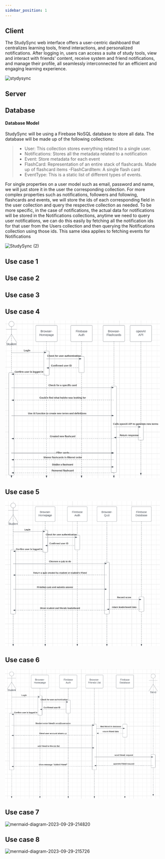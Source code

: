 ```yaml
---
sidebar_position: 1
---
```


## Client

The StudySync web interface offers a user-centric dashboard that centralizes learning tools, friend interactions, and personalized notifications. After logging in, users can access a suite of study tools, view and interact with friends' content, receive system and friend notifications, and manage their profile, all seamlessly interconnected for an efficient and engaging learning experience.

![stydysync](https://github.com/Capstone-Projects-2023-Fall/project-studysync/assets/111998266/48d10c14-63b8-4edb-925a-37d79a6ac535)

## Server


## Database
#### Database Model

StudySync will be using a Firebase NoSQL database to store all data. The database will be made up of the following collections: 
> - User: This collection stores everything related to a single user. 
> - Notifications: Stores all the metadata related to a notification
> - Event: Store metadata for each event
> - FlashCard: Representation of an entire stack of flashcards. Made up of flashcard items
> -FlashCardItem: A single flash card
> - EventType: This is a static list of different types of events. 

For single properties on a user model such as email, password and name, we will just store it in the user the corresponding collection. For more complex properties such as notifications, followers and following, flashcards and events, we will store the ids of each corresponding field in the user collection and query the respective collection as needed. To be more specific, in the case of notifications, the actual data for notifications will be stored in the Notifications collections, anytime we need to query user notifications, we can do this easily by fetching all the notification ids for that user from the Users collection and then querying the Notifications collection using those ids. This same idea applies to fetching events for Notifications

![StudySync (2)](https://github.com/Capstone-Projects-2023-Fall/project-studysync/assets/77356776/9778a182-94c4-44be-ac72-f4f6c11adcf3)


## Use case 1


## Use case 2


## Use case 3


## Use case 4

![](../requirements/static/UseCase4.png)

## Use case 5
![](../requirements/static/UseCase5.png)


## Use case 6
![](../requirements/static/UseCase6.png)


## Use case 7
![mermaid-diagram-2023-09-29-214820](https://github.com/Capstone-Projects-2023-Fall/project-studysync/assets/70645481/68267170-a3d8-4f8d-92d3-f32b7a341f02)


## Use case 8
![mermaid-diagram-2023-09-29-215726](https://github.com/Capstone-Projects-2023-Fall/project-studysync/assets/70645481/b3762de4-801c-475e-b658-c9a7b5b2d8bb)



